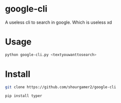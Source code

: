 # google-cli
A useless cli to search in google. Which is useless xd
# Usage
```sh
python google-cli.py <textyouwanttosearch>
```
# Install
```sh
git clone https://github.com/shourgamer2/google-cli
```
```sh
pip install typer
```


